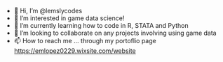 - 👋 Hi, I’m @lemslycodes
- 👀 I’m interested in game data science!
- 🌱 I’m currently learning how to code in R, STATA and Python 
- 💞️ I’m looking to collaborate on any projects involving using game data 
- 📫 How to reach me ... through my portoflio page https://emlopez0229.wixsite.com/website

<!---
lemslycodes/lemslycodes is a ✨ special ✨ repository because its `README.md` (this file) appears on your GitHub profile.
You can click the Preview link to take a look at your changes.
--->
